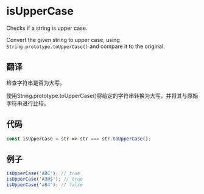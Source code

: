 # isUpperCase

Checks if a string is upper case.

Convert the given string to upper case, using `String.prototype.toUpperCase()` and compare it to the original.

## 翻译

检查字符串是否为大写。

使用String.prototype.toUpperCase()将给定的字符串转换为大写，并将其与原始字符串进行比较。

## 代码

```js
const isUpperCase = str => str === str.toUpperCase();
```

## 例子

```js
isUpperCase('ABC'); // true
isUpperCase('A3@$'); // true
isUpperCase('aB4'); // false
```
